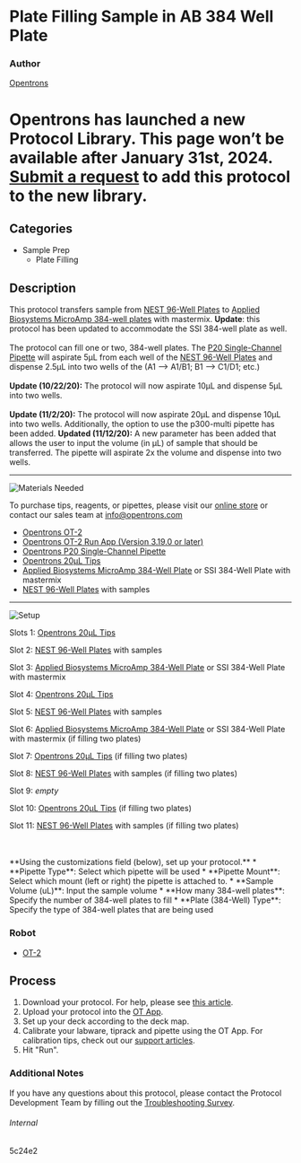 # Plate Filling Sample in AB 384 Well Plate

### Author
[Opentrons](https://opentrons.com/)


# Opentrons has launched a new Protocol Library. This page won’t be available after January 31st, 2024. [Submit a request](https://docs.google.com/forms/d/e/1FAIpQLSdYYp9QCKow4nn0KlCVsMS3HX0eJ0N9O7-erajKvcpT0lWbSg/viewform) to add this protocol to the new library.

## Categories
* Sample Prep
	* Plate Filling


## Description
This protocol transfers sample from [NEST 96-Well Plates](https://shop.opentrons.com/collections/verified-labware/products/nest-0-1-ml-96-well-pcr-plate-full-skirt) to [Applied Biosystems MicroAmp 384-well plates](https://www.thermofisher.com/order/catalog/product/4343370#/4343370) with mastermix. **Update**: this protocol has been updated to accommodate the SSI 384-well plate as well.</br>
</br>
The protocol can fill one or two, 384-well plates. The [P20 Single-Channel Pipette](https://shop.opentrons.com/collections/ot-2-pipettes) will aspirate 5µL from each well of the [NEST 96-Well Plates](https://shop.opentrons.com/collections/verified-labware/products/nest-0-1-ml-96-well-pcr-plate-full-skirt) and dispense 2.5µL into two wells of the (A1 --> A1/B1; B1 --> C1/D1; etc.)</br>
</br>
**Update (10/22/20):** The protocol will now aspirate 10µL and dispense 5µL into two wells.</br>
</br>
**Update (11/2/20):** The protocol will now aspirate 20µL and dispense 10µL into two wells. Additionally, the option to use the p300-multi pipette has been added.
**Updated (11/12/20):** A new parameter has been added that allows the user to input the volume (in µL) of sample that should be transferred. The pipette will aspirate 2x the volume and dispense into two wells.


---
![Materials Needed](https://s3.amazonaws.com/opentrons-protocol-library-website/custom-README-images/001-General+Headings/materials.png)

To purchase tips, reagents, or pipettes, please visit our [online store](https://shop.opentrons.com/) or contact our sales team at [info@opentrons.com](mailto:info@opentrons.com)

* [Opentrons OT-2](https://shop.opentrons.com/collections/ot-2-robot/products/ot-2)
* [Opentrons OT-2 Run App (Version 3.19.0 or later)](https://opentrons.com/ot-app/)
* [Opentrons P20 Single-Channel Pipette](https://shop.opentrons.com/collections/ot-2-pipettes)
* [Opentrons 20µL Tips](https://shop.opentrons.com/collections/opentrons-tips/products/opentrons-10ul-tips)
* [Applied Biosystems MicroAmp 384-Well Plate](https://www.thermofisher.com/order/catalog/product/4343370#/4343370) or SSI 384-Well Plate with mastermix
* [NEST 96-Well Plates](https://shop.opentrons.com/collections/verified-labware/products/nest-0-1-ml-96-well-pcr-plate-full-skirt) with samples


---
![Setup](https://s3.amazonaws.com/opentrons-protocol-library-website/custom-README-images/001-General+Headings/Setup.png)

Slots 1: [Opentrons 20µL Tips](https://shop.opentrons.com/collections/opentrons-tips/products/opentrons-10ul-tips)

Slot 2: [NEST 96-Well Plates](https://shop.opentrons.com/collections/verified-labware/products/nest-0-1-ml-96-well-pcr-plate-full-skirt) with samples

Slot 3: [Applied Biosystems MicroAmp 384-Well Plate](https://www.thermofisher.com/order/catalog/product/4343370#/4343370) or SSI 384-Well Plate with mastermix

Slot 4: [Opentrons 20µL Tips](https://shop.opentrons.com/collections/opentrons-tips/products/opentrons-10ul-tips)

Slot 5: [NEST 96-Well Plates](https://shop.opentrons.com/collections/verified-labware/products/nest-0-1-ml-96-well-pcr-plate-full-skirt) with samples

Slot 6: [Applied Biosystems MicroAmp 384-Well Plate](https://www.thermofisher.com/order/catalog/product/4343370#/4343370) or SSI 384-Well Plate with mastermix (if filling two plates)

Slot 7: [Opentrons 20µL Tips](https://shop.opentrons.com/collections/opentrons-tips/products/opentrons-10ul-tips) (if filling two plates)

Slot 8: [NEST 96-Well Plates](https://shop.opentrons.com/collections/verified-labware/products/nest-0-1-ml-96-well-pcr-plate-full-skirt) with samples (if filling two plates)

Slot 9: *empty*

Slot 10: [Opentrons 20µL Tips](https://shop.opentrons.com/collections/opentrons-tips/products/opentrons-10ul-tips) (if filling two plates)

Slot 11: [NEST 96-Well Plates](https://shop.opentrons.com/collections/verified-labware/products/nest-0-1-ml-96-well-pcr-plate-full-skirt) with samples (if filling two plates)

</br>
</br>
**Using the customizations field (below), set up your protocol.**
* **Pipette Type**: Select which pipette will be used
* **Pipette Mount**: Select which mount (left or right) the pipette is attached to.
* **Sample Volume (uL)**: Input the sample volume
* **How many 384-well plates**: Specify the number of 384-well plates to fill
* **Plate (384-Well) Type**: Specify the type of 384-well plates that are being used



### Robot
* [OT-2](https://opentrons.com/ot-2)

## Process

1. Download your protocol. For help, please see [this article](https://support.opentrons.com/en/articles/3136506-using-labware-in-your-protocols).
2. Upload your protocol into the [OT App](https://opentrons.com/ot-app).
3. Set up your deck according to the deck map.
4. Calibrate your labware, tiprack and pipette using the OT App. For calibration tips, check out our [support articles](https://support.opentrons.com/en/collections/1559720-guide-for-getting-started-with-the-ot-2).
5. Hit "Run".

### Additional Notes
If you have any questions about this protocol, please contact the Protocol Development Team by filling out the [Troubleshooting Survey](https://protocol-troubleshooting.paperform.co/).

###### Internal
5c24e2
